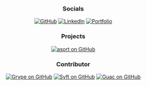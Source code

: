 <h3 align="center"> Socials </h3>
<p align="center">
  <a href="https://github.com/cpendery?tab=followers"><img src="https://img.shields.io/github/followers/cpendery?label=Follow&maxAge=3600&style=flat-square&logo=Github&labelColor=000000&color=000000" alt="GitHub"></a>
  <a href="https://www.linkedin.com/in/chapman-pendery"><img src="https://img.shields.io/badge/Connect-0077b5?style=flat-square&logo=Linkedin&logoColor=white&labelColor=0077b5&link=https://www.linkedin.com/in/chapman-pendery/" alt="LinkedIn"></a>
  <a href="https://chapmanpendery.com"><img src="https://img.shields.io/badge/Portfolio-black?style=flat-square&logo=Next.js" alt="Portfolio"></a>
</p>
<h3 align="center"> Projects </h3>
<p align="center">
  <a href="https://github.com/cpendery/asort"><img src="https://img.shields.io/github/stars/cpendery/asort.svg?label=asort&style=social" alt="asort on GitHub"></a>
</p>
<h3 align="center"> Contributor </h3>
<p align="center">
  <a href="https://github.com/anchore/grype"><img src="https://img.shields.io/github/stars/anchore/grype.svg?label=Grype&style=social" alt="Grype on GitHub"></a>
  <a href="https://github.com/anchore/syft"><img src="https://img.shields.io/github/stars/anchore/syft.svg?label=Syft&style=social" alt="Syft on GitHub"></a>
  <a href="https://github.com/guacsec/guac"><img src="https://img.shields.io/github/stars/guacsec/guac.svg?label=Guac&style=social" alt="Guac on GitHub"></a>
</p>
